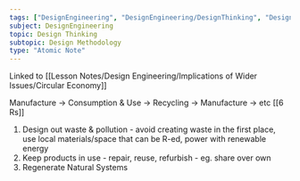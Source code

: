 ```yaml
---
tags: ["DesignEngineering", "DesignEngineering/DesignThinking", "DesignEngineering/DesignThinking/DesignMethodology"]
subject: DesignEngineering
topic: Design Thinking
subtopic: Design Methodology
type: "Atomic Note"
---
```


Linked to [[Lesson Notes/Design Engineering/Implications of Wider Issues/Circular Economy]]

Manufacture -> Consumption & Use -> Recycling -> Manufacture -> etc
[[6 Rs]]


1) Design out waste & pollution - avoid creating waste in the first place, use local materials/space that can be R-ed, power with renewable energy
2) Keep products in use - repair, reuse, refurbish - eg. share over own
3) Regenerate Natural Systems